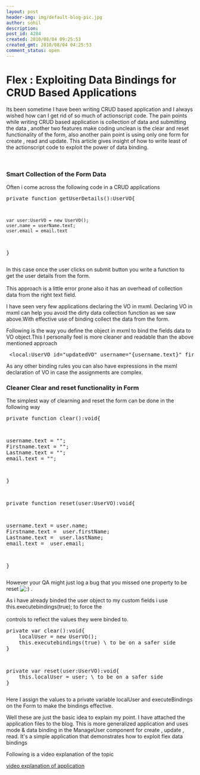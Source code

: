 ```yaml
---
layout: post
header-img: img/default-blog-pic.jpg
author: sohil
description: 
post_id: 4284
created: 2010/08/04 09:25:53
created_gmt: 2010/08/04 04:25:53
comment_status: open
---
```


# Flex : Exploiting Data Bindings for CRUD Based Applications

<p>Its been sometime I have been writing CRUD based application and I always wished how can I get rid of so much of actionscript code. The pain points while writing CRUD based application is collection of data and submitting the data , another two features make coding unclean is the clear and reset functionality of the form, also another pain point is using only one form for create , read and update. This article gives insight of how to write least of the actionscript code to exploit the power of data binding.</p>

<p><p> </p><h3><!--more--></h3><h3>Smart Collection of the Form Data</h3> <p>Often i come across the following code in a CRUD applications</p> <pre>private function getUserDetails():UserVO{</p>
<pre><code>var user:UserVO = new UserVO();
user.name = userName.text;
user.email = email.text
</code></pre>
<p>}
</pre> <p>In this case once the user clicks on submit button you write a function to get the user details from the form.<br /><br /> This approach is a little error prone also it has an overhead of collection data from the right text field.</p> <p>I have seen very few applications declaring the VO in mxml. Declaring VO in mxml can help you avoid the dirty data collection function as we saw above.With effective use of binding collect the data from the form.</p> <p>Following is the way you define the object in mxml to bind the fields data to VO object.This I personally feel is more cleaner and readable than the above mentioned approach</p> <pre> &lt;local:UserVO id="updatedVO" username="{username.text}" firstName="{firstName.text}" lastName="{lastName.text}" email="{email.text}" /&gt;
</pre> <p>As any other binding rules you can also have expressions in the mxml declaration of VO in case the assignments are complex.</p> <h3>Cleaner Clear and reset functionality in Form</h3> <p>The simplest way of clearning and reset the form can be done in the following way</p> <pre>private function clear():void{</p>
<p>username.text = "";
Firstname.text = "";
Lastname.text = "";
email.text = "";</p>
<p>}</p>
<p>private function reset(user:UserVO):void{</p>
<p>username.text = user.name;
Firstname.text =  user.firstName;
Lastname.text =  user.lastName;
email.text =  user.email;</p>
<p>}
</pre> <p>However your QA might just log a bug that you missed one property to be reset <img class="wp-smiley" src="http://xebee.xebia.in/wp-includes/images/smilies/icon_smile.gif" alt=":)" /> .</p> <p>As i have already binded the user object to my custom fields i use this.executebindings(true); to force the<br /><br /> controls to reflect the values they were binded to.</p> <pre>private var clear():void{
    localUser = new UserVO();
    this.executebindings(true) \ to be on a safer side
}</p>
<p>private var reset(user:UserVO):void{
    this.localUser = user; \ to be on a safer side
}
</pre> <p>Here I assign the values to a private variable localUser and executeBindings on the Form to make the bindings effective.</p> <p>Well these are just the basic idea to explain my point. I have attached the application files to the blog. This is more generalized application and uses mode &amp; data binding in the ManageUser component  for create , update , read. It's a simple application that demonstrates how to exploit flex data bindings</p> <p>Following is a video explanation of the topic</p> <p><a href="http://live.kpoint.in/kapsule/gcc-426c1119-1733-47d8-9592-9665152029f9">video explanation of application</a></p></p>